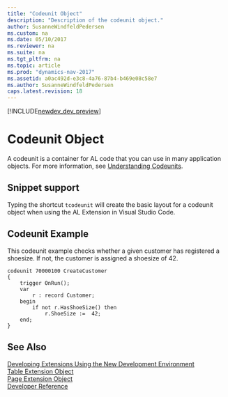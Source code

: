 ```yaml
---
title: "Codeunit Object"
description: "Description of the codeunit object."
author: SusanneWindfeldPedersen
ms.custom: na
ms.date: 05/10/2017
ms.reviewer: na
ms.suite: na
ms.tgt_pltfrm: na
ms.topic: article
ms.prod: "dynamics-nav-2017"
ms.assetid: a0ac492d-e3c8-4a76-87b4-b469e08c58e7
ms.author: SusanneWindfeldPedersen
caps.latest.revision: 18
---
```


[!INCLUDE[newdev_dev_preview](includes/newdev_dev_preview.md)]

# Codeunit Object
A codeunit is a container for AL code that you can use in many application objects. For more information, see [Understanding Codeunits](understanding-codeunits.md).

## Snippet support
Typing the shortcut ```tcodeunit``` will create the basic layout for a codeunit object when using the AL Extension in Visual Studio Code.

## Codeunit Example
This codeunit example checks whether a given customer has registered a shoesize. If not, the customer is assigned a shoesize of 42.

```
codeunit 70000100 CreateCustomer
{
    trigger OnRun();
    var
        r : record Customer;
    begin
        if not r.HasShoeSize() then
            r.ShoeSize :=  42;  
    end;
}

```

## See Also
[Developing Extensions Using the New Development Environment](devenv-dev-overview.md)  
[Table Extension Object](devenv-table-ext-object.md)  
[Page Extension Object](devenv-page-ext-object.md)  
[Developer Reference](devenv-reference-overview.md)
